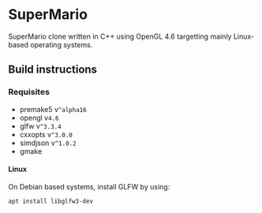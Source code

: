 # SuperMario

SuperMario clone written in C++ using OpenGL 4.6 targetting mainly Linux-based operating systems.

## Build instructions

### Requisites

- premake5 v`^alpha16`
- opengl v`4.6`
- glfw v`^3.3.4`
- cxxopts v`^3.0.0`
- simdjson v`^1.0.2`
- gmake

#### Linux

On Debian based systems, install GLFW by using:

```shell
apt install libglfw3-dev
```
